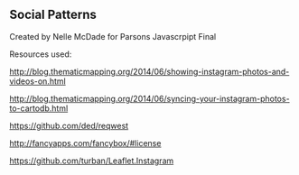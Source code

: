 ## Social Patterns

Created by Nelle McDade for Parsons Javascrpipt Final

Resources used:


http://blog.thematicmapping.org/2014/06/showing-instagram-photos-and-videos-on.html

http://blog.thematicmapping.org/2014/06/syncing-your-instagram-photos-to-cartodb.html

https://github.com/ded/reqwest

http://fancyapps.com/fancybox/#license

https://github.com/turban/Leaflet.Instagram


